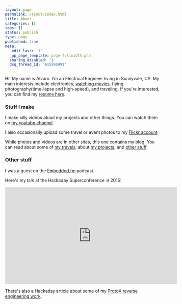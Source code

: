 ```yaml
---
layout: page
permalink: /about/index.html
title: About
categories: []
tags: []
status: publish
type: page
published: true
meta:
  _edit_last: '1'
  _wp_page_template: page-fullwidth.php
  sharing_disabled: '1'
  dsq_thread_id: '615890991'
---
```


Hi! My name is Alvaro. I'm an Electrical Engineer living in Sunnyvale, CA. My main interests include electronics, [watching movies][1], flying, photography(time-lapse and high-speed), and traveling. If you're interested, you can find my [resume here][9].

### Stuff I make

I make silly videos about my projects and other things. You can watch them on [my youtube channel][2].
 
I also occasionally upload some travel or event photos to my [Flickr account][3].

While photos and videos are in other sites, this one contains my blog. You can read about some of [my travels][4], about [my projects][5], and [other stuff][6].

### Other stuff

I was a guest on the [Embedded.fm][7] podcast.

Here's my talk at the Hackaday Superconference in 2015:
<div align="center"><iframe width="560" height="315" src="https://www.youtube.com/embed/qSHjzEO5CiE" frameborder="0" allowfullscreen></iframe></div>

There's also a Hackaday article about some of my [ProtoX reverse engineering work][8].

[1]: http://letterboxd.com/alvarop/
[2]: http://www.youtube.com/user/apg88
[3]: http://www.flickr.com/photos/apg88/sets/
[4]: /categories/#travel
[5]: /categories/#projects
[6]: /categories/#random
[7]: http://embedded.fm/episodes/130
[8]: http://hackaday.com/2014/12/10/reverse-engineering-the-proto-x-quadcopter-radio/
[9]: /files/Alvaro.Prieto.Resume.pdf
